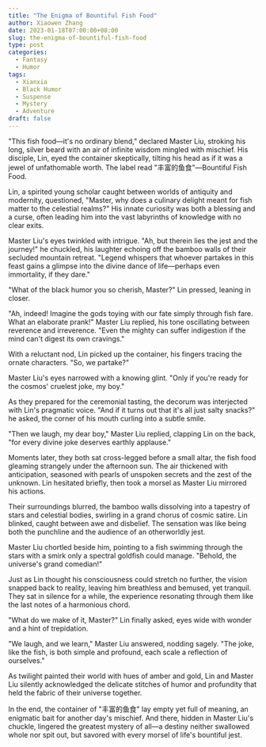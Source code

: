 ```yaml
---
title: "The Enigma of Bountiful Fish Food"
author: Xiaowen Zhang
date: 2023-01-18T07:00:00+08:00
slug: the-enigma-of-bountiful-fish-food
type: post
categories:
  - Fantasy
  - Humor
tags:
  - Xianxia
  - Black Humor
  - Suspense
  - Mystery
  - Adventure
draft: false
---
```


"This fish food—it's no ordinary blend," declared Master Liu, stroking his long, silver beard with an air of infinite wisdom mingled with mischief. His disciple, Lin, eyed the container skeptically, tilting his head as if it was a jewel of unfathomable worth. The label read "丰富的鱼食"—Bountiful Fish Food.

Lin, a spirited young scholar caught between worlds of antiquity and modernity, questioned, "Master, why does a culinary delight meant for fish matter to the celestial realms?" His innate curiosity was both a blessing and a curse, often leading him into the vast labyrinths of knowledge with no clear exits.

Master Liu's eyes twinkled with intrigue. "Ah, but therein lies the jest and the journey!" he chuckled, his laughter echoing off the bamboo walls of their secluded mountain retreat. "Legend whispers that whoever partakes in this feast gains a glimpse into the divine dance of life—perhaps even immortality, if they dare."

"What of the black humor you so cherish, Master?" Lin pressed, leaning in closer.

"Ah, indeed! Imagine the gods toying with our fate simply through fish fare. What an elaborate prank!" Master Liu replied, his tone oscillating between reverence and irreverence. "Even the mighty can suffer indigestion if the mind can't digest its own cravings."

With a reluctant nod, Lin picked up the container, his fingers tracing the ornate characters. "So, we partake?"

Master Liu's eyes narrowed with a knowing glint. "Only if you're ready for the cosmos' cruelest joke, my boy."

As they prepared for the ceremonial tasting, the decorum was interjected with Lin's pragmatic voice. "And if it turns out that it's all just salty snacks?" he asked, the corner of his mouth curling into a subtle smile.

"Then we laugh, my dear boy," Master Liu replied, clapping Lin on the back, "for every divine joke deserves earthly applause."

Moments later, they both sat cross-legged before a small altar, the fish food gleaming strangely under the afternoon sun. The air thickened with anticipation, seasoned with pearls of unspoken secrets and the zest of the unknown. Lin hesitated briefly, then took a morsel as Master Liu mirrored his actions.

Their surroundings blurred, the bamboo walls dissolving into a tapestry of stars and celestial bodies, swirling in a grand chorus of cosmic satire. Lin blinked, caught between awe and disbelief. The sensation was like being both the punchline and the audience of an otherworldly jest.

Master Liu chortled beside him, pointing to a fish swimming through the stars with a smirk only a spectral goldfish could manage. "Behold, the universe's grand comedian!"

Just as Lin thought his consciousness could stretch no further, the vision snapped back to reality, leaving him breathless and bemused, yet tranquil. They sat in silence for a while, the experience resonating through them like the last notes of a harmonious chord.

"What do we make of it, Master?" Lin finally asked, eyes wide with wonder and a hint of trepidation.

"We laugh, and we learn," Master Liu answered, nodding sagely. "The joke, like the fish, is both simple and profound, each scale a reflection of ourselves."

As twilight painted their world with hues of amber and gold, Lin and Master Liu silently acknowledged the delicate stitches of humor and profundity that held the fabric of their universe together.

In the end, the container of "丰富的鱼食" lay empty yet full of meaning, an enigmatic bait for another day's mischief. And there, hidden in Master Liu's chuckle, lingered the greatest mystery of all—a destiny neither swallowed whole nor spit out, but savored with every morsel of life's bountiful jest.